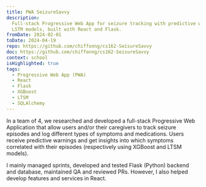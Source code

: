 ```yaml
---
title: PWA SeizureSavvy
description:
  Full-stack Progressive Web App for seizure tracking with predictive warnings using XGBoost and
  LSTM models, built with React and Flask.
fromDate: 2024-02-01
toDate: 2024-04-19
repo: https://github.com/chiffonng/cs162-SeisureSavvy
doc: https://github.com/chiffonng/cs162-SeisureSavvy
context: school
isHighlighted: true
tags:
  - Progressive Web App (PWA)
  - React
  - Flask
  - XGBoost
  - LTSM
  - SQLAlchemy
---
```


In a team of 4, we researched and developed a full-stack Progressive Web Application that allow
users and/or their caregivers to track seizure episodes and log different types of symptoms and
medications. Users receive predictive warnings and get insights into which symptoms correlated with
their episodes (respectively using XGBoost and LTSM models).

I mainly managed sprints, developed and tested Flask (Python) backend and database, maintained QA
and reviewed PRs. However, I also helped develop features and services in React.
